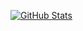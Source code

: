 [![GitHub Stats](https://github-readme-streak-stats.herokuapp.com?user=elloello&theme=merko&hide_border=true)](https://git.io/streak-stats)

